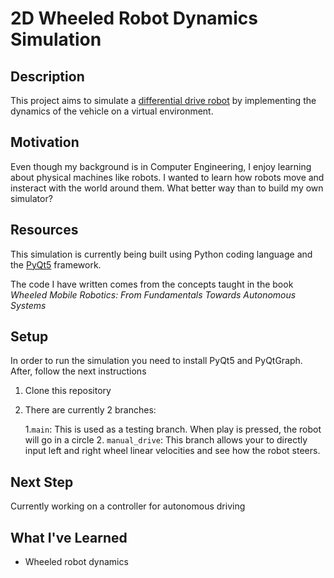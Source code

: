 # 2D Wheeled Robot Dynamics Simulation
## Description
This project aims to simulate a [differential drive robot](https://en.wikipedia.org/wiki/Differential_wheeled_robot) by implementing the dynamics of the vehicle
on a virtual environment.

## Motivation
Even though my background is in Computer Engineering, I enjoy learning about physical machines like robots. I wanted to learn how robots move and insteract with the world
around them. What better way than to build my own simulator?

## Resources
This simulation is currently being built using Python coding language and the [PyQt5](https://pypi.org/project/PyQt5/#:~:text=PyQt5%20is%20a%20comprehensive%20set,platforms%20including%20iOS%20and%20Android.)
framework.

The code I have written comes from the concepts taught in the book *Wheeled Mobile Robotics: From Fundamentals Towards Autonomous Systems*

## Setup
In order to run the simulation you need to install PyQt5 and PyQtGraph. After, follow the next instructions

1. Clone this repository
2. There are currently 2 branches:

   1.`main`: This is used as a testing branch. When play is pressed, the robot will go in a circle
    2. `manual_drive`: This branch allows your to directly input left and right wheel linear velocities and see how the robot steers.


## Next Step
Currently working on a controller for autonomous driving

## What I've Learned
* Wheeled robot dynamics
